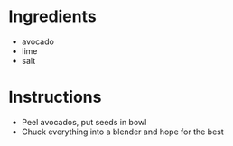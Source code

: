 # Ingredients
- avocado
- lime
- salt
# Instructions
- Peel avocados, put seeds in bowl
- Chuck everything into a blender and hope for the best
